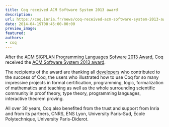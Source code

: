 ```yaml
---
title: Coq received ACM Software System 2013 award
description:
url: https://coq.inria.fr/news/coq-received-acm-software-system-2013-award.html
date: 2014-04-19T08:45:00-00:00
preview_image:
featured:
authors:
- coq
---
```



<p>After the <a href="https://coq.inria.fr/news/coq-received-acm-sigplan-programming-languages-software-2013-award">ACM SIGPLAN Programming Languages Sofware 2013 Award</a>, Coq received the <a href="http://awards.acm.org/software_system/">ACM Software System 2013 award</a>.</p>
<p>The recipients of the award are thanking all <a href="https://coq.inria.fr/who-did-what-in-coq">developers</a> who contributed to the success of Coq, the users who illustrated how to use Coq for so many impressive projects in formal certification, programming, logic, formalization of mathematics and teaching as well as the whole surrounding scientific community in proof theory, type theory, programming languages, interactive theorem proving.</p>
<p>All over 30 years, Coq also benefited from the trust and support from Inria and from its partners, CNRS, ENS Lyon, University Paris-Sud, &Eacute;cole Polytechnique, University Paris-Diderot.</p>

 
